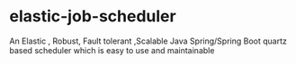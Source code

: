 # elastic-job-scheduler
An Elastic , Robust, Fault tolerant ,Scalable Java Spring/Spring Boot quartz based scheduler which is easy to use and maintainable

